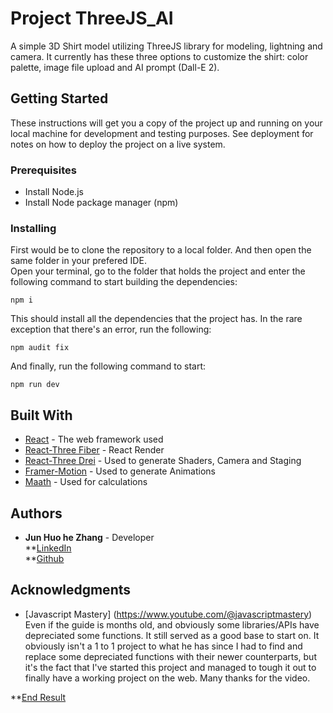 # Project ThreeJS_AI

A simple 3D Shirt model utilizing ThreeJS library for modeling, lightning and camera. It currently has these three options to customize the shirt: color palette, image file upload and AI prompt (Dall-E 2).

## Getting Started

These instructions will get you a copy of the project up and running on your local machine for development and testing purposes. See deployment for notes on how to deploy the project on a live system.

### Prerequisites

* Install Node.js
* Install Node package manager (npm)

### Installing

First would be to clone the repository to a local folder. And then open the same folder in your prefered IDE.  
Open your terminal, go to the folder that holds the project and enter the following command to start building the dependencies:

```
npm i
```

This should install all the dependencies that the project has. In the rare exception that there's an error, run the following:

```
npm audit fix
```

And finally, run the following command to start:

```
npm run dev
```


## Built With

* [React](https://github.com/reactjs/react.dev) - The web framework used
* [React-Three Fiber](https://github.com/pmndrs/react-three-fiber) - React Render
* [React-Three Drei](https://github.com/pmndrs/drei) - Used to generate Shaders, Camera and Staging
* [Framer-Motion](https://github.com/framer/motion) - Used to generate Animations
* [Maath](https://github.com/pmndrs/maath) - Used for calculations


## Authors

* **Jun Huo he Zhang** - Developer <br>
**[LinkedIn](https://www.linkedin.com/in/junhuo/) <br>
**[Github](https://github.com/euxen/) <br>


## Acknowledgments

* [Javascript Mastery] (https://www.youtube.com/@javascriptmastery) Even if the guide is months old, and obviously some libraries/APIs have depreciated some functions. 
It still served as a good base to start on. It obviously isn't a 1 to 1 project to what he has since I had to find and replace some depreciated functions with their newer 
counterparts, but it's the fact that I've started this project and managed to tough it out to finally have a working project on the web. Many thanks for the video.

**[End Result](https://junhuohz.com/)
